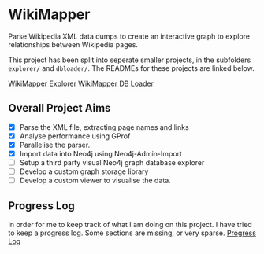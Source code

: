 # WikiMapper
Parse Wikipedia XML data dumps to create an interactive graph to explore relationships between Wikipedia pages.

This project has been split into seperate smaller projects, in the subfolders `explorer/` and `dbloader/`. The READMEs for these projects are linked below.

[WikiMapper Explorer](/explorer/README.md)
[WikiMapper DB Loader](/dbloader/README.md)

## Overall Project Aims
- [x] Parse the XML file, extracting page names and links
- [x] Analyse performance using GProf
- [x] Parallelise the parser.
- [x] Import data into Neo4j using Neo4j-Admin-Import
- [ ] Setup a third party visual Neo4j graph database explorer
- [ ] Develop a custom graph storage library
- [ ] Develop a custom viewer to visualise the data.

## Progress Log
In order for me to keep track of what I am doing on this project. I have tried to keep a progress log. Some sections are missing, or very sparse.
[Progress Log](/ProgressLog.md)

